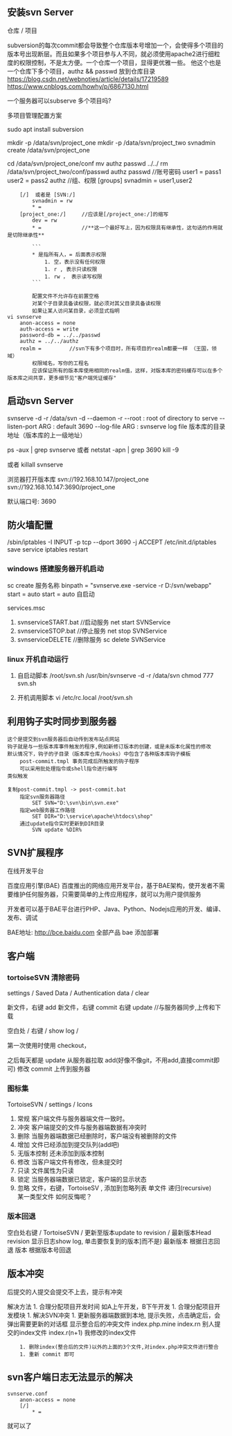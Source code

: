 ## 安装svn Server

仓库 / 项目

subversion的每次commit都会导致整个仓库版本号增加一个，会使得多个项目的版本号出现断层。而且如果多个项目参与人不同，就必须使用apache2进行细粒度的权限控制，不是太方便。一个仓库一个项目，显得更优雅一些。
    他这个也是一个仓库下多个项目，authz && passwd 放到仓库目录
    https://blog.csdn.net/webnoties/article/details/17219589
    https://www.cnblogs.com/howhy/p/6867130.html

一个服务器可以subserve 多个项目吗?

多项目管理配置方案

sudo apt install subversion

mkdir -p /data/svn/project_one
mkdir -p /data/svn/project_two
svnadmin create /data/svn/project_one


cd /data/svn/project_one/conf
mv authz passwd ../../
rm /data/svn/project_two/conf/passwd authz
    passwd //账号密码
        user1 = pass1
        user2 = pass2
    authz  //组、权限
        [groups]
            svnadmin = user1,user2
        
        [/]  或者是 [SVN:/]
            svnadmin = rw
            * = 
        [project_one:/]     //应该是[/project_one:/]的缩写
            dev = rw
            * =             //**这一个最好写上，因为权限具有继承性，这句话的作用就是切除继承性**

            ```
            * 是指所有人，= 后面表示权限
                1. 空，表示没有任何权限
                1. r , 表示只读权限
                1. rw ， 表示读写权限
            ```
            
            配置文件不允许存在前置空格
            对某个子目录具备读权限，就必须对其父目录具备读权限
            如果让某人访问某目录，必须显式指明
    vi svnserve
        anon-access = none
        auth-access = write
        password-db = ../../passwd
        authz = ../../authz
        realm =         //svn下有多个项目时，所有项目的realm都要一样 （王国，领域）
            权限域名，写你的工程名
            应该保证所有的版本库使用相同的realm值，这样，对版本库的密码缓存可以在多个版本库之间共享，更多细节见"客户端凭证缓存"
    

## 启动svn Server
svnserve -d -r /data/svn
    -d --daemon
    -r --root   : root of directory to serve
    --listen-port ARG : default 3690
    --log-file ARG : svnserve log file
    版本库的目录地址（版本库的上一级地址）

ps -aux | grep svnserve 或者 netstat -apn | grep 3690
kill -9 

或者 killall svnserve


浏览器打开版本库
    svn://192.168.10.147/project_one
    svn://192.168.10.147:3690/project_one

默认端口号: 3690

## 防火墙配置
/sbin/iptables -I INPUT -p tcp --dport 3690 -j ACCEPT
/etc/init.d/iptables save
service iptables restart


### windows 搭建服务器开机启动
sc create 服务名称 binpath = "svnserve.exe -service -r D:/svn/webapp" start = auto
    start = auto 自启动

services.msc

1. svnserviceSTART.bat  //启动服务
    net start SVNService
1. svnserviceSTOP.bat   //停止服务
    net stop SVNService
1. svnserviceDELETE     //删除服务
    sc delete SVNService

### linux 开机自动运行
1. 自启动脚本
    /root/svn.sh
        /usr/bin/svnserve -d -r /data/svn
    chmod 777 svn.sh

2. 开机调用脚本
    vi /etc/rc.local
        /root/svn.sh

## 利用钩子实时同步到服务器
    这个是提交到svn服务器后自动传到发布站点网站
    钩子就是与一些版本库事件触发的程序,例如新修订版本的创建，或是未版本化属性的修改
    默认情况下，钩子的子目录（版本库仓库/hooks）中包含了各种版本库钩子模板
        post-commit.tmpl 事务完成后所触发的钩子程序
        可以采用批处理指令或shell指令进行编写
    类似触发
    
    复制post-commit.tmpl -> post-commit.bat
        指定svn服务器路径 
            SET SVN="D:\svn\bin\svn.exe"
        指定web服务器工作路径
            SET DIR="D:\service\apache\htdocs\shop"
        通过update指令实时更新到DIR目录
            SVN update %DIR%


## SVN扩展程序

在线开发平台

百度应用引擎(BAE) 百度推出的网络应用开发平台，基于BAE架构，使开发者不需要维护任何服务器，只需要简单的上传应用程序，就可以为用户提供服务

开发者可以基于BAE平台进行PHP、Java、Python、Nodejs应用的开发、编译、发布、调试

BAE地址: http://bce.baidu.com
    全部产品 bae
    添加部署


## 客户端

### tortoiseSVN 清除密码
settings / Saved Data / Authentication data / clear


新文件，右键 add
新文件，右键 commit
右键 update //与服务器同步,上传和下载

空白处 / 右键 / show log /


第一次使用时使用 checkout， 

之后每天都是 update 从服务器拉取
add(好像不像git，不用add,直接commit即可)
修改
commit  上传到服务器



### 图标集
TortoiseSVN / settings / Icons

1. 常规
    客户端文件与服务器端文件一致时。
1. 冲突
    客户端提交的文件与服务器端数据有冲突时
1. 删除
    当服务器端数据已经删除时，客户端没有被删除的文件
1. 增加
    文件已经添加到提交队列(add吧)    
1. 无版本控制
    还未添加到版本控制
1. 修改
    当客户端文件有修改，但未提交时
1. 只读
    文件属性为只读
1. 锁定
    当服务器端数据已锁定，客户端的显示状态
1. 忽略
    文件，右键，TortoiseSV , 添加到忽略列表
        单文件
        递归(recursive)    
        某一类型文件
    如何反悔呢？


### 版本回退

空白处右键 / TortoiseSVN / 更新至版本update to revision / 最新版本Head revision  显示日志show log, 单击要恢复到的版本]而不是)
    最新版本    根据日志回退
    版本        根据版本号回退



## 版本冲突

后提交的人提交会提交不上去，提示有冲突

解决方法
    1. 合理分配项目开发时间
        如A上午开发，B下午开发
    1. 合理分配项目开发模块
    1. 解决SVN冲突
        1. 更新服务器端数据到本地, 提示失败，点击确定后，会弹出需要更新的对话框
            显示整合后的冲突文件
            index.php.mine
            index.rn 别人提交的index文件
            index.r(n+1) 我修改的index文件
    
        1. 删除index(整合后的文件)以外的上面的3个文件,对index.php冲突文件进行整合
        1. 重新 commit 即可


## svn客户端日志无法显示的解决
    svnserve.conf
        anon-access = none
        [/]
            * = 
就可以了







